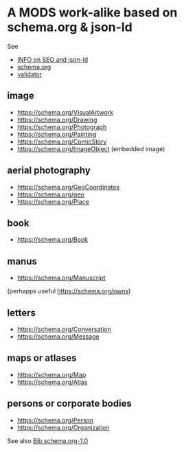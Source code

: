 # A MODS work-alike based on schema.org & json-ld

See

* [INFO on SEO and json-ld](https://www.investisdigital.com/blog/seo/walkthrough-of-structured-data-and-schema-markup-with-examples)
* [schema.org](https://schema.org/)
* [validator](https://search.google.com/test/rich-results)

## image

* https://schema.org/VisualArtwork
* https://schema.org/Drawing
* https://schema.org/Photograph
* https://schema.org/Painting
* https://schema.org/ComicStory
* https://schema.org/ImageObject (embedded image)

## aerial photography

* https://schema.org/GeoCoordinates
* https://schema.org/geo
* https://schema.org/Place

## book

* https://schema.org/Book

## manus

* https://schema.org/Manuscript 

(perhapps useful https://schema.org/owns)

## letters

* https://schema.org/Conversation
* https://schema.org/Message

## maps or atlases

* https://schema.org/Map
* https://schema.org/Atlas

## persons or corporate bodies

* https://schema.org/Person
* https://schema.org/Organization



See also [Bib.schema.org-1.0](https://www.w3.org/community/schemabibex/wiki/Bib.schema.org-1.0)
